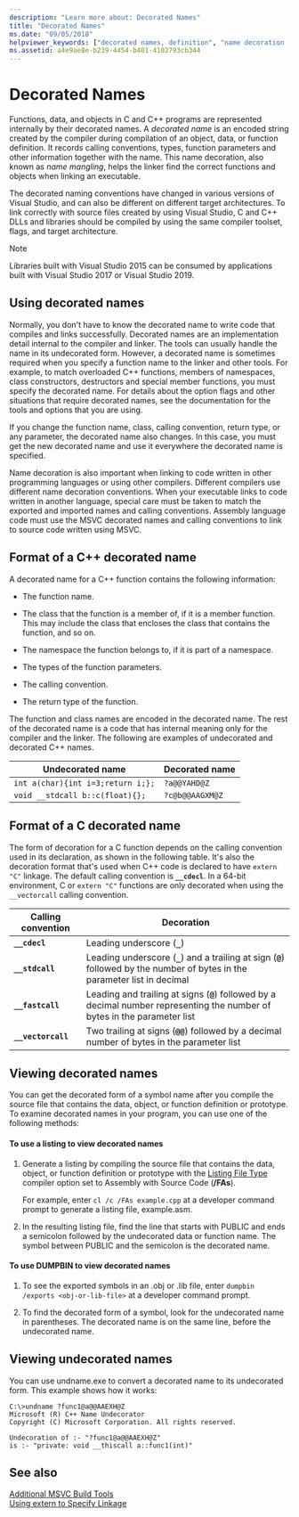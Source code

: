 ```yaml
---
description: "Learn more about: Decorated Names"
title: "Decorated Names"
ms.date: "09/05/2018"
helpviewer_keywords: ["decorated names, definition", "name decoration [C++]", "names [C++], decorated"]
ms.assetid: a4e9ae8e-b239-4454-b401-4102793cb344
---
```

# Decorated Names

Functions, data, and objects in C and C++ programs are represented internally by their decorated names. A *decorated name* is an encoded string created by the compiler during compilation of an object, data, or function definition. It records calling conventions, types, function parameters and other information together with the name. This name decoration, also known as *name mangling*, helps the linker find the correct functions and objects when linking an executable.

The decorated naming conventions have changed in various versions of Visual Studio, and can also be different on different target architectures. To link correctly with source files created by using Visual Studio, C and C++ DLLs and libraries should be compiled by using the same compiler toolset, flags, and target architecture.

> [!NOTE]
> Libraries built with Visual Studio 2015 can be consumed by applications built with Visual Studio 2017 or Visual Studio 2019.

## <a name="Using"></a> Using decorated names

Normally, you don't have to know the decorated name to write code that compiles and links successfully. Decorated names are an implementation detail internal to the compiler and linker. The tools can usually handle the name in its undecorated form. However, a decorated name is sometimes required when you specify a function name to the linker and other tools. For example, to match overloaded C++ functions, members of namespaces, class constructors, destructors and special member functions, you must specify the decorated name. For details about the option flags and other situations that require decorated names, see the documentation for the tools and options that you are using.

If you change the function name, class, calling convention, return type, or any parameter, the decorated name also changes. In this case, you must get the new decorated name and use it everywhere the decorated name is specified.

Name decoration is also important when linking to code written in other programming languages or using other compilers. Different compilers use different name decoration conventions. When your executable links to code written in another language, special care must be taken to match the exported and imported names and calling conventions. Assembly language code must use the MSVC decorated names and calling conventions to link to source code written using MSVC.

## <a name="Format"></a> Format of a C++ decorated name

A decorated name for a C++ function contains the following information:

- The function name.

- The class that the function is a member of, if it is a member function. This may include the class that encloses the class that contains the function, and so on.

- The namespace the function belongs to, if it is part of a namespace.

- The types of the function parameters.

- The calling convention.

- The return type of the function.

The function and class names are encoded in the decorated name. The rest of the decorated name is a code that has internal meaning only for the compiler and the linker. The following are examples of undecorated and decorated C++ names.

|Undecorated name|Decorated name|
|----------------------|--------------------|
|`int a(char){int i=3;return i;};`|`?a@@YAHD@Z`|
|`void __stdcall b::c(float){};`|`?c@b@@AAGXM@Z`|

## <a name="FormatC"></a> Format of a C decorated name

The form of decoration for a C function depends on the calling convention used in its declaration, as shown in the following table. It's also the decoration format that's used when C++ code is declared to have `extern "C"` linkage. The default calling convention is **`__cdecl`**. In a 64-bit environment, C or `extern "C"` functions are only decorated when using the `__vectorcall` calling convention.

|Calling convention|Decoration|
|------------------------|----------------|
|**`__cdecl`**|Leading underscore (**`_`**)|
|**`__stdcall`**|Leading underscore (**`_`**) and a trailing at sign (**`@`**) followed by the number of bytes in the parameter list in decimal|
|**`__fastcall`**|Leading and trailing at signs (**`@`**) followed by a decimal number representing the number of bytes in the parameter list|
|**`__vectorcall`**|Two trailing at signs (**`@@`**) followed by a decimal number of bytes in the parameter list|

## <a name="Viewing"></a> Viewing decorated names

You can get the decorated form of a symbol name after you compile the source file that contains the data, object, or function definition or prototype. To examine decorated names in your program, you can use one of the following methods:

#### To use a listing to view decorated names

1. Generate a listing by compiling the source file that contains the data, object, or function definition or prototype with the [Listing File Type](fa-fa-listing-file.md) compiler option set to Assembly with Source Code (**/FAs**).

   For example, enter `cl /c /FAs example.cpp` at a developer command prompt to generate a listing file, example.asm.

2. In the resulting listing file, find the line that starts with PUBLIC and ends a semicolon followed by the undecorated data or function name. The symbol between PUBLIC and the semicolon is the decorated name.

#### To use DUMPBIN to view decorated names

1. To see the exported symbols in an .obj or .lib file, enter `dumpbin /exports <obj-or-lib-file>` at a developer command prompt.

2. To find the decorated form of a symbol, look for the undecorated name in parentheses. The decorated name is on the same line, before the undecorated name.

## <a name="Undecorated"></a> Viewing undecorated names

You can use undname.exe to convert a decorated name to its undecorated form. This example shows how it works:

```
C:\>undname ?func1@a@@AAEXH@Z
Microsoft (R) C++ Name Undecorator
Copyright (C) Microsoft Corporation. All rights reserved.

Undecoration of :- "?func1@a@@AAEXH@Z"
is :- "private: void __thiscall a::func1(int)"
```

## See also

[Additional MSVC Build Tools](c-cpp-build-tools.md)<br/>
[Using extern to Specify Linkage](../../cpp/extern-cpp.md)
